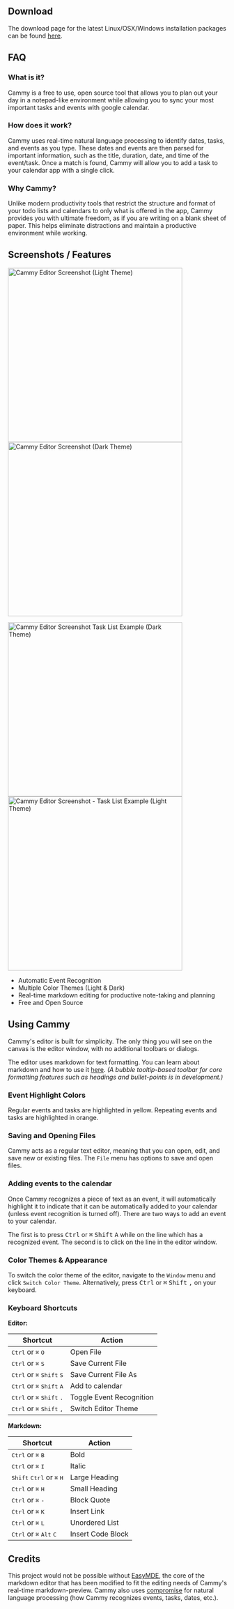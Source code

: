 ## Download 

The download page for the latest Linux/OSX/Windows installation packages can be found [here](https://github.com/sripkunda/Cammy/releases). 

## FAQ

### What is it?

Cammy is a free to use, open source tool that allows you to plan out your day in a notepad-like environment while allowing you to sync your most important tasks and events with google calendar. 

### How does it work?

Cammy uses real-time natural language processing to identify dates, tasks, and events as you type. These dates and events are then parsed for important information, such as the title, duration, date, and time of the event/task. Once a match is found, Cammy will allow you to add a task to your calendar app with a single click.

### Why Cammy?

Unlike modern productivity tools that restrict the structure and format of your todo lists and calendars to only what is offered in the app, Cammy provides you with ultimate freedom, as if you are writing on a blank sheet of paper. This helps eliminate distractions and maintain a productive environment while working. 

## Screenshots / Features

<p>
    <img src="../images/cammy_editor_screenshot.png" alt="Cammy Editor Screenshot (Light Theme)" width="400px"/>
    <img src="../images/cammy_editor_screenshot_dark.png" alt="Cammy Editor Screenshot (Dark Theme)" width="400px"/>
</p>

<p>
    <img src="../images/cammy_mytasks_editor_dark.png" alt="Cammy Editor Screenshot Task List Example (Dark Theme)" width="400px"/>
    <img src="../images/cammy_mytasks_editor.png" alt="Cammy Editor Screenshot - Task List Example (Light Theme)" width="400px"/>
</p>

* Automatic Event Recognition
* Multiple Color Themes (Light & Dark)
* Real-time markdown editing for productive note-taking and planning
* Free and Open Source

## Using Cammy

Cammy's editor is built for simplicity. The only thing you will see on the canvas is the editor window, with no additional toolbars or dialogs. 

The editor uses markdown for text formatting. You can learn about markdown and how to use it [here](https://www.markdownguide.org/). *(A bubble tooltip-based toolbar for core formatting features such as headings and bullet-points is in development.)*

### Event Highlight Colors

Regular events and tasks are highlighted in yellow. Repeating events and tasks are highlighted in orange.

### Saving and Opening Files 

Cammy acts as a regular text editor, meaning that you can open, edit, and save new or existing files. The `File` menu has options to save and open files. 

### Adding events to the calendar

Once Cammy recognizes a piece of text as an event, it will automatically highlight it to indicate that it can be automatically added to your calendar (unless event recognition is turned off). There are two ways to add an event to your calendar. 

The first is to press <kbd>Ctrl</kbd> or <kbd>⌘</kbd> <kbd>Shift</kbd> <kbd>A</kbd> while on the line which has a recognized event. The second is to click on the line in the editor window.

### Color Themes & Appearance

To switch the color theme of the editor, navigate to the `Window` menu and click `Switch Color Theme`. Alternatively, press <kbd>Ctrl</kbd> or <kbd>⌘</kbd> <kbd>Shift</kbd> <kbd>,</kbd> on your keyboard.

### Keyboard Shortcuts 

**Editor:**

| Shortcut                                                      | Action                   |
| ------------------------------------------------------------- | ------------------------ |
| <kbd>Ctrl</kbd> or <kbd>⌘</kbd> <kbd>O</kbd>                  | Open File                |
| <kbd>Ctrl</kbd> or <kbd>⌘</kbd> <kbd>S</kbd>                  | Save Current File        |
| <kbd>Ctrl</kbd> or <kbd>⌘</kbd> <kbd>Shift</kbd> <kbd>S</kbd> | Save Current File As     |
| <kbd>Ctrl</kbd> or <kbd>⌘</kbd> <kbd>Shift</kbd> <kbd>A</kbd> | Add to calendar          |
| <kbd>Ctrl</kbd> or <kbd>⌘</kbd> <kbd>Shift</kbd> <kbd>.</kbd> | Toggle Event Recognition |
| <kbd>Ctrl</kbd> or <kbd>⌘</kbd> <kbd>Shift</kbd> <kbd>,</kbd> | Switch Editor Theme      |

**Markdown:**

| Shortcut                                                      | Action            |
| ------------------------------------------------------------- | ----------------- |
| <kbd>Ctrl</kbd> or <kbd>⌘</kbd> <kbd>B</kbd>                  | Bold              |
| <kbd>Ctrl</kbd> or <kbd>⌘</kbd> <kbd>I</kbd>                  | Italic            |
| <kbd>Shift</kbd> <kbd>Ctrl</kbd> or <kbd>⌘</kbd> <kbd>H</kbd> | Large Heading     |
| <kbd>Ctrl</kbd> or <kbd>⌘</kbd> <kbd>H</kbd>                  | Small Heading     |
| <kbd>Ctrl</kbd> or <kbd>⌘</kbd> <kbd>-</kbd>                  | Block Quote       |
| <kbd>Ctrl</kbd> or <kbd>⌘</kbd> <kbd>K</kbd>                  | Insert Link       |
| <kbd>Ctrl</kbd> or <kbd>⌘</kbd> <kbd>L</kbd>                  | Unordered List    |
| <kbd>Ctrl</kbd> or <kbd>⌘</kbd> <kbd>Alt</kbd> <kbd>C</kbd>   | Insert Code Block |

## Credits

This project would not be possible without [EasyMDE](https://github.com/Ionaru/easy-markdown-editor), the core of the markdown editor that has been modified to fit the editing needs of Cammy's real-time markdown-preview. Cammy also uses [compromise](https://github.com/spencermountain/compromise) for natural language processing (how Cammy recognizes events, tasks, dates, etc.).

